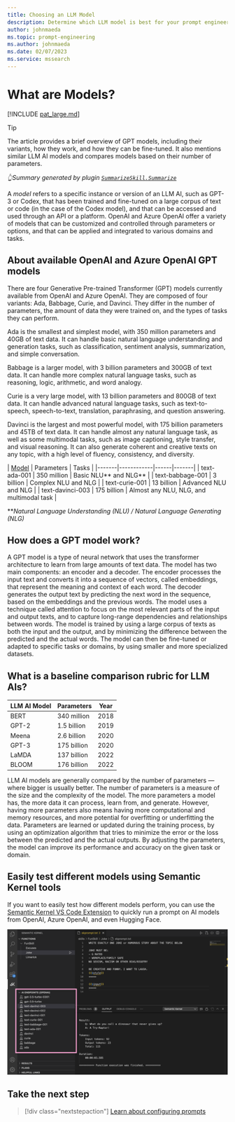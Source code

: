 ```yaml
---
title: Choosing an LLM Model
description: Determine which LLM model is best for your prompt engineering needs
author: johnmaeda
ms.topic: prompt-engineering
ms.author: johnmaeda
ms.date: 02/07/2023
ms.service: mssearch
---
```

# What are Models?

[!INCLUDE [pat_large.md](../includes/pat_large.md)]

> [!TIP]
> The article provides a brief overview of GPT models, including their variants, how they work, and how they can be fine-tuned. It also mentions similar LLM AI models and compares models based on their number of parameters. 
>
>_👆Summary generated by plugin [`SummarizeSkill.Summarize`](https://aka.ms/sk/repo/summarize)_

A _model_ refers to a specific instance or version of an LLM AI, such as GPT-3 or Codex, that has been trained and fine-tuned on a large corpus of text or code (in the case of the Codex model), and that can be accessed and used through an API or a platform. OpenAI and Azure OpenAI offer a variety of models that can be customized and controlled through parameters or options, and that can be applied and integrated to various domains and tasks.

## About available OpenAI and Azure OpenAI GPT models

There are four Generative Pre-trained Transformer (GPT) models currently available from OpenAI and Azure OpenAI. They are composed of four variants: Ada, Babbage, Curie, and Davinci. They differ in the number of parameters, the amount of data they were trained on, and the types of tasks they can perform. 

Ada is the smallest and simplest model, with 350 million parameters and 40GB of text data. It can handle basic natural language understanding and generation tasks, such as classification, sentiment analysis, summarization, and simple conversation. 

Babbage is a larger model, with 3 billion parameters and 300GB of text data. It can handle more complex natural language tasks, such as reasoning, logic, arithmetic, and word analogy. 

Curie is a very large model, with 13 billion parameters and 800GB of text data. It can handle advanced natural language tasks, such as text-to-speech, speech-to-text, translation, paraphrasing, and question answering. 

Davinci is the largest and most powerful model, with 175 billion parameters and 45TB of text data. It can handle almost any natural language task, as well as some multimodal tasks, such as image captioning, style transfer, and visual reasoning. It can also generate coherent and creative texts on any topic, with a high level of fluency, consistency, and diversity.

| [Model](/azure/cognitive-services/openai/concepts/models#gpt-3-models) | Parameters | Tasks |
|-------|------------|------|-------|
| text-ada-001 | 350 million | Basic NLU** and NLG** |
| text-babbage-001 | 3 billion | Complex NLU and NLG |
| text-curie-001 | 13 billion | Advanced NLU and NLG |
| text-davinci-003 | 175 billion | Almost any NLU, NLG, and multimodal task |

**_Natural Language Understanding (NLU) / Natural Language Generating (NLG)_

## How does a GPT model work?

A GPT model is a type of neural network that uses the transformer architecture to learn from large amounts of text data. The model has two main components: an encoder and a decoder. The encoder processes the input text and converts it into a sequence of vectors, called embeddings, that represent the meaning and context of each word. The decoder generates the output text by predicting the next word in the sequence, based on the embeddings and the previous words. The model uses a technique called attention to focus on the most relevant parts of the input and output texts, and to capture long-range dependencies and relationships between words. The model is trained by using a large corpus of texts as both the input and the output, and by minimizing the difference between the predicted and the actual words. The model can then be fine-tuned or adapted to specific tasks or domains, by using smaller and more specialized datasets.

## What is a baseline comparison rubric for LLM AIs?

| LLM AI Model | Parameters | Year |
|-------|------------|---------------|
| BERT | 340 million | 2018 |
| GPT-2 | 1.5 billion | 2019 |
| Meena | 2.6 billion | 2020 |
| GPT-3 | 175 billion | 2020 |
| LaMDA | 137 billion | 2022 |
| BLOOM | 176 billion | 2022 |

LLM AI models are generally compared by the number of parameters — where bigger is usually better. The number of parameters is a measure of the size and the complexity of the model. The more parameters a model has, the more data it can process, learn from, and generate. However, having more parameters also means having more computational and memory resources, and more potential for overfitting or underfitting the data. Parameters are learned or updated during the training process, by using an optimization algorithm that tries to minimize the error or the loss between the predicted and the actual outputs. By adjusting the parameters, the model can improve its performance and accuracy on the given task or domain.

## Easily test different models using Semantic Kernel tools
If you want to easily test how different models perform, you can use the [Semantic Kernel VS Code Extension](../vs-code-tools/index.md) to quickly run a prompt on AI models from OpenAI, Azure OpenAI, and even Hugging Face.

![Switching models in the Semantic Kernel VS Code Extension](../media/semantic-kernel-tools-model-switching.png)

## Take the next step

> [!div class="nextstepaction"]
> [Learn about configuring prompts](./configure-prompts.md)
